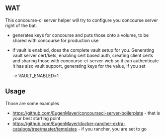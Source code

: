## WAT

This concourse-ci server helper will try to configure you concourse server right of the bat.

- generates keys for concourse and puts those onto a volume, to be shared with concourse for production use
- if vault is enabled, does the complete vault setup for you. Generating vault server cert/kets, enabling cert based auth, creating client certs and sharing those with concourse-ci-server-web so it can authenticate
It has also vault support, generating keys for the value, if you set

    -e VAULT_ENABLED=1

## Usage

Those are some examples

- https://github.com/EugenMayer/concourseci-server-boilerplate - that is your best starting point
- https://github.com/EugenMayer/docker-rancher-extra-catalogs/tree/master/templates - if you rancher, you are set to go
